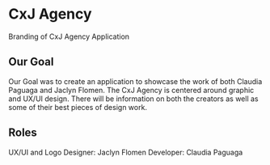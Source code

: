 # CxJ Agency
Branding of CxJ Agency Application

## Our Goal 
Our Goal was to create an application to showcase the work of both Claudia Paguaga and Jaclyn Flomen. The CxJ Agency is centered around graphic and UX/UI design. There will be information on both the creators as well as some of their best pieces of design work. 

## Roles 

UX/UI and Logo Designer: Jaclyn Flomen 
Developer: Claudia Paguaga 
